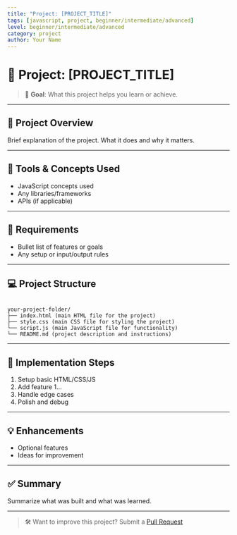 ```yaml
---
title: "Project: [PROJECT_TITLE]"
tags: [javascript, project, beginner/intermediate/advanced]
level: beginner/intermediate/advanced
category: project
author: Your Name
---
```


# 🚀 Project: [PROJECT_TITLE]

> 🎯 **Goal**: What this project helps you learn or achieve.

---

## 📘 Project Overview

Brief explanation of the project. What it does and why it matters.

---

## 🧰 Tools & Concepts Used

* JavaScript concepts used
* Any libraries/frameworks
* APIs (if applicable)

---

## 📝 Requirements

* Bullet list of features or goals
* Any setup or input/output rules

---

## 💻 Project Structure

```

your-project-folder/
├── index.html (main HTML file for the project)
├── style.css (main CSS file for styling the project)
└── script.js (main JavaScript file for functionality)
└── README.md (project description and instructions)

```

---

## 🔧 Implementation Steps

1. Setup basic HTML/CSS/JS
2. Add feature 1...
3. Handle edge cases
4. Polish and debug

---

## 💡 Enhancements

- Optional features
- Ideas for improvement

---

## ✅ Summary

Summarize what was built and what was learned.

---

> 🛠 Want to improve this project? Submit a [Pull Request](https://github.com/ajay-dhangar/200-days-of-javascript/pulls)